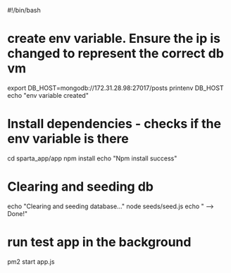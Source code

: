 #!/bin/bash

# create env variable. Ensure the ip is changed to represent the correct db vm
export DB_HOST=mongodb://172.31.28.98:27017/posts
printenv DB_HOST
echo "env variable created"


# Install dependencies - checks if the env variable is there
cd sparta_app/app
npm install
echo "Npm install success"

# Clearing and seeding db
echo "Clearing and seeding database..."
node seeds/seed.js
echo " --> Done!"

# run test app in the background
pm2 start app.js
